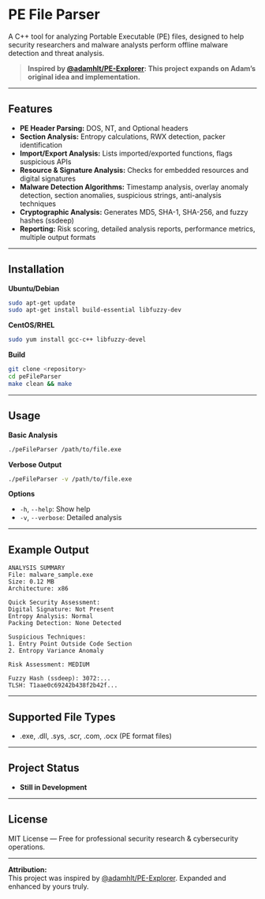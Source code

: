 # PE File Parser

A C++ tool for analyzing Portable Executable (PE) files, designed to help security researchers and malware analysts perform offline malware detection and threat analysis.

> **Inspired by [@adamhlt/PE-Explorer](https://github.com/adamhlt/PE-Explorer): This project expands on Adam’s original idea and implementation.**

---

## Features

- **PE Header Parsing:** DOS, NT, and Optional headers
- **Section Analysis:** Entropy calculations, RWX detection, packer identification
- **Import/Export Analysis:** Lists imported/exported functions, flags suspicious APIs
- **Resource & Signature Analysis:** Checks for embedded resources and digital signatures
- **Malware Detection Algorithms:** Timestamp analysis, overlay anomaly detection, section anomalies, suspicious strings, anti-analysis techniques
- **Cryptographic Analysis:** Generates MD5, SHA-1, SHA-256, and fuzzy hashes (ssdeep)
- **Reporting:** Risk scoring, detailed analysis reports, performance metrics, multiple output formats

---

## Installation

**Ubuntu/Debian**
```bash
sudo apt-get update
sudo apt-get install build-essential libfuzzy-dev
```
**CentOS/RHEL**
```bash
sudo yum install gcc-c++ libfuzzy-devel
```

**Build**
```bash
git clone <repository>
cd peFileParser
make clean && make
```

---

## Usage

**Basic Analysis**
```bash
./peFileParser /path/to/file.exe
```

**Verbose Output**
```bash
./peFileParser -v /path/to/file.exe
```

**Options**
- `-h`, `--help`: Show help
- `-v`, `--verbose`: Detailed analysis

---

## Example Output

```
ANALYSIS SUMMARY
File: malware_sample.exe
Size: 0.12 MB
Architecture: x86

Quick Security Assessment:
Digital Signature: Not Present
Entropy Analysis: Normal
Packing Detection: None Detected

Suspicious Techniques:
1. Entry Point Outside Code Section
2. Entropy Variance Anomaly

Risk Assessment: MEDIUM

Fuzzy Hash (ssdeep): 3072:...
TLSH: T1aae0c69242b438f2b42f...
```

---

## Supported File Types

- .exe, .dll, .sys, .scr, .com, .ocx (PE format files)

---

## Project Status

- **Still in Development**

---

## License

MIT License — Free for professional security research & cybersecurity operations.

---

**Attribution:**  
This project was inspired by [@adamhlt/PE-Explorer](https://github.com/adamhlt/PE-Explorer). Expanded and enhanced by yours truly.
